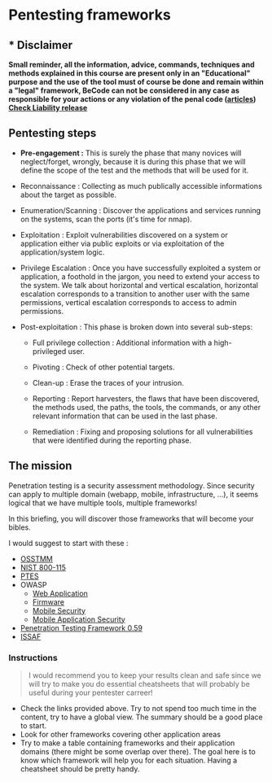 # Pentesting frameworks


## * Disclaimer

**Small reminder, all the information, advice, commands, techniques and methods explained in this course are present only in an "Educational" purpose and the use of the tool must of course be done and remain within a "legal" framework, BeCode can not be considered in any case as responsible for your actions or any violation of the penal code ([articles](http://www.ejustice.just.fgov.be/mopdf/2006/09/12_2.pdf#Page6)) [Check Liability release](https://docs.google.com/document/d/1zSvQsnUtEqF2MraJwoR4Bc1DwLbeyZRUXGxViktBQns/edit?usp=sharing)**

## Pentesting steps

* **Pre-engagement :** This is surely the phase that many novices will neglect/forget, wrongly, because it is during this phase that we will define the scope of the test and the methods that will be used for it.

* Reconnaissance : Collecting as much publically accessible informations about the target as possible.

* Enumeration/Scanning : Discover the applications and services running on the systems, scan the ports (it's time for nmap).

* Exploitation : Exploit vulnerabilities discovered on a system or application either via public exploits or via exploitation of the application/system logic.

* Privilege Escalation : Once you have successfully exploited a system or application, a foothold in the jargon, you need to extend your access to the system. We talk about horizontal and vertical escalation, horizontal escalation corresponds to a transition to another user with the same permissions, vertical escalation corresponds to access to admin permissions.

* Post-exploitation : This phase is broken down into several sub-steps:

    - Full privilege collection : Additional information with a high-privileged user.

    - Pivoting : Check of other potential targets.

    - Clean-up : Erase the traces of your intrusion.

    - Reporting : Report harvesters, the flaws that have been discovered, the methods used, the paths, the tools, the commands, or any other relevant information that can be used in the last phase.

    - Remediation : Fixing and proposing solutions for all vulnerabilities that were identified during the reporting phase.

## The mission

Penetration testing is a security assessment methodology. Since security can apply to multiple domain (webapp, mobile, infrastructure, ...), it seems logical that we have multiple tools, multiple frameworks! 

In this briefing, you will discover those frameworks that will become your bibles.

I would suggest to start with these :
- [OSSTMM](https://www.isecom.org/OSSTMM.3.pdf)
- [NIST 800-115](https://nvlpubs.nist.gov/nistpubs/Legacy/SP/nistspecialpublication800-115.pdf)
- [PTES](http://www.pentest-standard.org/index.php/PTES_Technical_Guidelines)
- OWASP
    - [Web Application](https://github.com/OWASP/wstg/tree/master/document)
    - [Firmware](https://github.com/scriptingxss/owasp-fstm)
    - [Mobile Security](https://github.com/OWASP/owasp-masvs)
    - [Mobile Application Security](https://github.com/OWASP/owasp-mstg)
- [Penetration Testing Framework 0.59](http://www.vulnerabilityassessment.co.uk/Penetration%20Test.html)
- [ISSAF](https://sourceforge.net/projects/isstf/files/issaf%20document/issaf0.1/)

### Instructions

>I would recommend you to keep your results clean and safe since we will try to make you do essential cheatsheets that will probably be useful during your pentester carreer!

- Check the links provided above. Try to not spend too much time in the content, try to have a global view. The summary should be a good place to start.
- Look for other frameworks covering other application areas
- Try to make a table containing frameworks and their application domains (there might be some overlap over there). The goal here is to know which framework will help you for each situation. Having a cheatsheet should be pretty handy.

